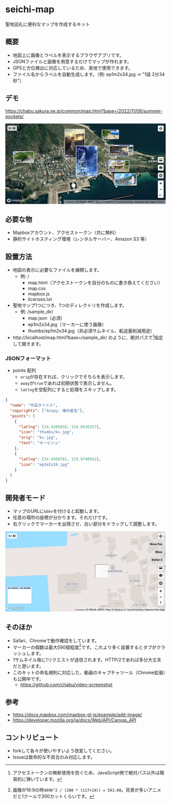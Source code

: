 # seichi-map
聖地巡礼に便利なマップを作成するキット

## 概要
- 地図上に画像とラベルを表示するブラウザアプリです。
- JSONファイルと画像を用意するだけでマップが作れます。
- GPSと方位検出に対応しているため、実地で使用できます。
- ファイル名からラベルを自動生成します。（例: ep1m2s34.jpg → "1話 2分34秒"）

## デモ
https://chabu.sakura.ne.jp/common/map.html?base=/2022/11/08/summer-pockets/

![通常](docs/normal.jpg)

## 必要な物
- Mapboxアカウント、アクセストークン（共に無料）
- 静的サイトホスティング環境（レンタルサーバー、Amazon S3 等）

## 設置方法
- 地図の表示に必要なファイルを展開します。
  - 例: /
    - map.html（アクセストークンを自分のものに書き換えてください）
    - map.css
    - mapbox.js
    - licenses.txt
- 聖地マップ1つにつき、1つのディレクトリを作成します。
  - 例: /sample_dir/
    - map.json（必須）
    - ep1m2s34.jpg（マーカーに使う画像）
    - thumbs/ep1m2s34.jpg（非必須サムネイル、転送量削減用途）
- http://localhost/map.html?base=/sample_dir/ のように、絶対パスで[^1]指定して開きます。
### JSONフォーマット
- points 配列
  - `orig`が存在すれば、クリックでそちらを表示します。
  - `away`が`true`であれば初期状態で表示しません。
  - `latlng`を空配列にすると処理をスキップします。

```json
{
  "name": "作品タイトル",
  "copyrights": ["&copy; 権利者名"],
  "points": [
    {
      "latlng": [34.4205658, 134.0536327],
      "icon": "thumbs/kv.jpg",
      "orig": "kv.jpg",
      "text": "キービジュ"
    },
    {
      "latlng": [34.4568781, 133.9740912],
      "icon": "ep1m2s34.jpg"
    }
  ]
}
```

## 開発者モード
- マップのURLに`&dev`を付けると起動します。
- 任意の場所の座標が分かります。それだけです。
- 右クリックでマーカーを出現させ、白い部分をドラッグして調整します。

![開発](docs/develop.jpg)

## そのほか
- Safari、Chromeで動作確認をしています。
- マーカーの個数は最大590個程度[^2]です。これより多く設置するとタブがクラッシュします。
- 1サムネイル毎に1リクエストが送信されます。HTTP/2であれば多分大丈夫だと思います。
- このキットの命名規則に対応した、動画のキャプチャツール（Chrome拡張）も公開中です。
  - https://github.com/chabu/video-screenshot

## 参考
- https://docs.mapbox.com/mapbox-gl-js/example/add-image/
- https://developer.mozilla.org/ja/docs/Web/API/Canvas_API

## コントリビュート
- forkして各々が使いやすいよう改変してください。
- Issueは致命的な不具合のみ対応します。

[^1]: アクセストークンの無断使用を防ぐため、JavaScript側で絶対パス以外は簡易的に弾いています。
[^2]: 画像が16:9の時`4096^2 / (208 * (117+19)) = 593.08`。背景が多いアニメだと1クールで300カットくらいです。
